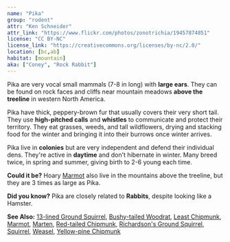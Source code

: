 ```yaml
---
name: "Pika"
group: "rodent"
attr: "Ken Schneider"
attr_link: "https://www.flickr.com/photos/zonotrichia/19457874851"
license: "CC BY-NC"
license_link: "https://creativecommons.org/licenses/by-nc/2.0/"
location: [bc,ab]
habitat: [mountain]
aka: ["Coney", "Rock Rabbit"]
---
```

Pika are very vocal small mammals (7-8 in long) with **large ears**. They can be found on rock faces and cliffs near mountain meadows **above the treeline** in western North America.

Pika have thick, peppery-brown fur that usually covers their very short tail. They use **high-pitched calls** and **whistles** to communicate and protect their territory. They eat grasses, weeds, and tall wildflowers, drying and stacking food for the winter and bringing it into their burrows once winter arrives.

Pika live in **colonies** but are very independent and defend their individual dens. They're active in **daytime** and don't hibernate in winter. Many breed twice, in spring and summer, giving birth to 2-6 young each time.

**Could it be?** Hoary [Marmot](/animals/marmot/) also live in the mountains above the treeline, but they are 3 times as large as Pika.

**Did you know?** Pika are closely related to **Rabbits**, despite looking like a Hamster.

<!-- generated, do not edit -->
**See Also:**
[13-lined Ground Squirrel](/animals/13linegs/),
[Bushy-tailed Woodrat](/animals/buwrat/),
[Least Chipmunk](/animals/leastchip/),
[Marmot](/animals/marmot/),
[Marten](/animals/marten/),
[Red-tailed Chipmunk](/animals/retchip/),
[Richardson's Ground Squirrel](/animals/richgs/),
[Squirrel](/animals/squirrel/),
[Weasel](/animals/weasel/),
[Yellow-pine Chipmunk](/animals/yelpchip/)
